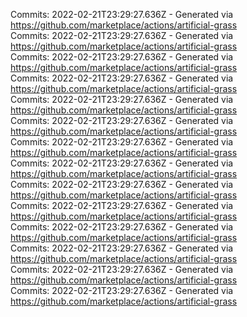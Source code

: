 Commits: 2022-02-21T23:29:27.636Z - Generated via https://github.com/marketplace/actions/artificial-grass
<br>
Commits: 2022-02-21T23:29:27.636Z - Generated via https://github.com/marketplace/actions/artificial-grass
<br>
Commits: 2022-02-21T23:29:27.636Z - Generated via https://github.com/marketplace/actions/artificial-grass
<br>
Commits: 2022-02-21T23:29:27.636Z - Generated via https://github.com/marketplace/actions/artificial-grass
<br>
Commits: 2022-02-21T23:29:27.636Z - Generated via https://github.com/marketplace/actions/artificial-grass
<br>
Commits: 2022-02-21T23:29:27.636Z - Generated via https://github.com/marketplace/actions/artificial-grass
<br>
Commits: 2022-02-21T23:29:27.636Z - Generated via https://github.com/marketplace/actions/artificial-grass
<br>
Commits: 2022-02-21T23:29:27.636Z - Generated via https://github.com/marketplace/actions/artificial-grass
<br>
Commits: 2022-02-21T23:29:27.636Z - Generated via https://github.com/marketplace/actions/artificial-grass
<br>
Commits: 2022-02-21T23:29:27.636Z - Generated via https://github.com/marketplace/actions/artificial-grass
<br>
Commits: 2022-02-21T23:29:27.636Z - Generated via https://github.com/marketplace/actions/artificial-grass
<br>
Commits: 2022-02-21T23:29:27.636Z - Generated via https://github.com/marketplace/actions/artificial-grass
<br>
Commits: 2022-02-21T23:29:27.636Z - Generated via https://github.com/marketplace/actions/artificial-grass
<br>
Commits: 2022-02-21T23:29:27.636Z - Generated via https://github.com/marketplace/actions/artificial-grass
<br>
